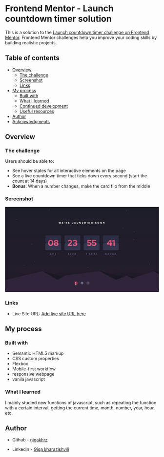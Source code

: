 # Frontend Mentor - Launch countdown timer solution

This is a solution to the [Launch countdown timer challenge on Frontend Mentor](https://www.frontendmentor.io/challenges/launch-countdown-timer-N0XkGfyz-). Frontend Mentor challenges help you improve your coding skills by building realistic projects. 

## Table of contents

- [Overview](#overview)
  - [The challenge](#the-challenge)
  - [Screenshot](#screenshot)
  - [Links](#links)
- [My process](#my-process)
  - [Built with](#built-with)
  - [What I learned](#what-i-learned)
  - [Continued development](#continued-development)
  - [Useful resources](#useful-resources)
- [Author](#author)
- [Acknowledgments](#acknowledgments)

## Overview

### The challenge

Users should be able to:

- See hover states for all interactive elements on the page
- See a live countdown timer that ticks down every second (start the count at 14 days)
- **Bonus**: When a number changes, make the card flip from the middle

### Screenshot

![](./images/active-states.jpg)


### Links

- Live Site URL: [Add live site URL here](https://gigakhrz.github.io/Launch-Countdown-card/)

## My process

### Built with

- Semantic HTML5 markup
- CSS custom properties
- Flexbox
- Mobile-first workflow
- responsive webpage
- vanila javascript



### What I learned

I mainly studied new functions of javascript, such as repeating the function with a certain interval, getting the current time, month, number, year, hour, etc.

## Author

- Github - [gigakhrz](https://github.com/gigakhrz)

- Linkedin - [Giga kharazishvili](
  https://www.linkedin.com/in/giga-kharazishvili-978b2b204/
)


